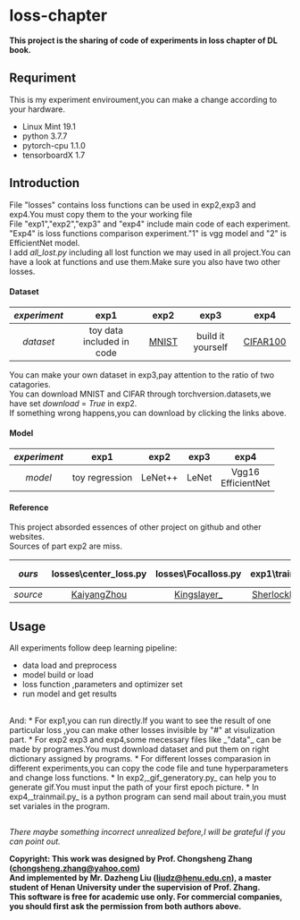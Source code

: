# loss-chapter
**This project is the sharing of code of experiments in loss chapter of DL book.**
## Requriment
This is my experiment enviroument,you can make a change according to your hardware.<br/>
* Linux Mint 19.1
* python 3.7.7
* pytorch-cpu 1.1.0
* tensorboardX 1.7

## Introduction
File "losses" contains loss functions can be used in exp2,exp3 and exp4.You must copy them to the your working file<br/>
File "exp1","exp2","exp3" and "exp4" include main code of each experiment.<br/>
"Exp4" is loss functions comparison experiment."1" is vgg model and "2" is EfficientNet model.<br/>
I add _all_lost.py_ including all lost function we may used in all project.You can have a look at functions and use them.Make sure you also have two other losses.

#### Dataset
| _experiment_ | exp1 | exp2 | exp3 | exp4|
| :------:| :---:| :---:| :---:| :---: |
| _dataset_| toy data included in code| [MNIST](http://yann.lecun.com/exdb/mnist/)| build it yourself| [CIFAR100](https://www.cs.toronto.edu/~kriz/cifar.html)|

You can make your own dataset in exp3,pay attention to the ratio of two catagories.<br/>
You can download MNIST and CIFAR through torchversion.datasets,we have set _download_ = _True_ in exp2.<br/>
If something wrong happens,you can download by clicking the links above.

#### Model
| _experiment_ | exp1 | exp2 | exp3 | exp4|
| :------:| :---:| :---:| :---:| :---: |
| _model_| toy regression | LeNet++ | LeNet | Vgg16 <br/> EfficientNet |
  
#### Reference
This project absorded essences of other project on github and other websites.<br/>
Sources of part exp2 are miss.<br/>

| _ours_ | losses\center_loss.py | losses\Focalloss.py | exp1\train.py | exp4 | EfficientNet-b0 model
| :-----:| :----:| :----:| :----:| :----:| :----:|
| _source_ | [KaiyangZhou](https://github.com/KaiyangZhou/pytorch-center-loss/blob/master/center_loss.py) | [Kingslayer_](https://blog.csdn.net/qq_33278884/article/details/91572173)|[SherlockLiao](https://www.jianshu.com/p/331a995774d8)|[weiaicunzai](https://github.com/weiaicunzai/pytorch-cifar100)|[Rwightman](https://github.com/rwightman/gen-efficientnet-pytorch)

## Usage
All experiments follow deep learning pipeline: 
* data load and preprocess
* model build or load
* loss function ,parameters and optimizer set 
* run model and get results<br/>
<br/>
And:
* For exp1,you can run directly.If you want to see the result of one particular loss ,you can make other losses invisible by "#" at visulization part.
* For exp2 exp3 and exp4,some mecessary files like _"data"_ can be made by programes.You must download dataset and put them on right dictionary assigned by programs.
* For different losses comparasion in different experiments,you can copy the code file and tune hyperparameters and change loss functions.
* In exp2,_gif_generatory.py_ can help you to generate gif.You must input the path of your first epoch picture.
* In exp4,_trainmail.py_ is a python program can send mail about train,you must set variales in the program.<br/>

##
_There maybe something incorrect unrealized before,I will be grateful if you can point out._

__Copyright: This work was designed by Prof. Chongsheng Zhang (chongsheng.zhang@yahoo.com)<br/>And implemented by Mr. Dazheng Liu (liudz@henu.edu.cn), a master student of Henan University under the supervision of Prof. Zhang.__<br/>
__This software is free for academic use only. For commercial companies, you should first ask the permission from both authors above.__ 
